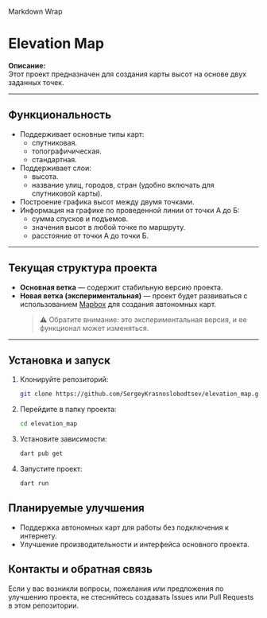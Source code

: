 
Markdown
Wrap
# Elevation Map

**Описание:**  
Этот проект предназначен для создания карты высот на основе двух заданных точек.

---

## Функциональность
- Поддерживает основные типы карт:
  * спутниковая.
  * топографичическая.
  * стандартная.
- Поддерживает слои:
  * высота.
  * название улиц, городов, стран (удобно включать для спутниковой карты). 
- Построение графика высот между двумя точками.
- Информация на графике по проведенной линии от точки А до Б:
  * сумма спусков и подъемов.
  * значения высот в любой точке по маршруту.
  * расстояние от точки А до точки Б.

---

## Текущая структура проекта
- **Основная ветка** — содержит стабильную версию проекта.
- **Новая ветка (экспериментальная)** — проект будет развиваться с использованием [Mapbox](https://www.mapbox.com/) для создания автономных карт.  
  > ⚠️ Обратите внимание: это экспериментальная версия, и ее функционал может изменяться.

---

## Установка и запуск
1. Клонируйте репозиторий:
   ```bash
   git clone https://github.com/SergeyKrasnoslobodtsev/elevation_map.git
2. Перейдите в папку проекта:
   ```bash
   cd elevation_map
3. Установите зависимости:
   ```bash
   dart pub get
5. Запустите проект:
   ```bash
   dart run

## Планируемые улучшения
- Поддержка автономных карт для работы без подключения к интернету.
- Улучшение производительности и интерфейса основного проекта.

## Контакты и обратная связь
Если у вас возникли вопросы, пожелания или предложения по улучшению проекта, не стесняйтесь создавать Issues или Pull Requests в этом репозитории.
